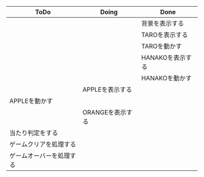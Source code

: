 | ToDo | Doing | Done |
| ---- | ---- | ---- |
|  |  |  背景を表示する |
|  |  | TAROを表示する |
|  |  | TAROを動かす |
|  |  | HANAKOを表示する |
|  |  | HANAKOを動かす |
|  | APPLEを表示する |    |
| APPLEを動かす |  |    |
|  | ORANGEを表示する |    |
| 当たり判定をする   |  |    |
| ゲームクリアを処理する |  |    |
| ゲームオーバーを処理する   |  |    |